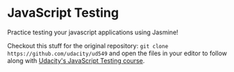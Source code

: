 # JavaScript Testing

Practice testing your javascript applications using Jasmine!


Checkout this stuff for the original repository:
`git clone https://github.com/udacity/ud549` and open the files in your editor to follow along with [Udacity's JavaScript Testing course](https://www.udacity.com/course/javascript-testing--ud549).
